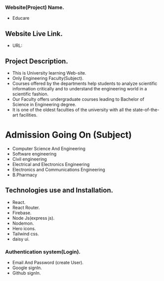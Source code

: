 ### Website(Project) Name.

- Educare

## Website Live Link.

- URL:

## Project Description.

- This is University learning Web-site.
- Only Engineering Faculty(Subject).
- Courses offered by the departments help students to analyze scientific information critically and to understand the engineering world in a scientific fashion.
- Our Faculty offers undergraduate courses leading to Bachelor of Science in Engineering degree.
- It is one of the oldest faculties of the university with all the state-of-the-art facilities.

# Admission Going On (Subject)

- Computer Science And Engineering
- Software engineering
- Civil engineering
- Electrical and Electronics Engineering
- Electronics and Communications Engineering
- B.Pharmacy

## Technologies use and Installation.

- React.
- React Router.
- Firebase.
- Node Js(express js).
- Nodemon.
- Hero icons.
- Tailwind css.
- daisy ui.

### Authentication system(Login).

- Email And Password (create User).
- Google signIn.
- Github signIn.
